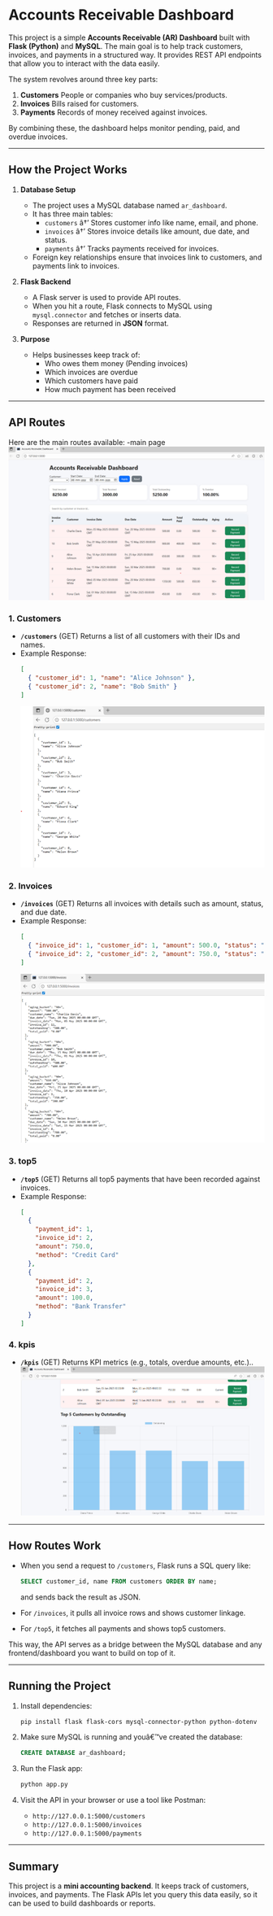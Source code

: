 # Accounts Receivable Dashboard

This project is a simple **Accounts Receivable (AR) Dashboard** built with **Flask (Python)** and **MySQL**. The main goal is to help track customers, invoices, and payments in a structured way. It provides REST API endpoints that allow you to interact with the data easily.

The system revolves around three key parts:

1. **Customers** People or companies who buy services/products.
2. **Invoices** Bills raised for customers.
3. **Payments** Records of money received against invoices.

By combining these, the dashboard helps monitor pending, paid, and overdue invoices.

---

## How the Project Works

1. **Database Setup**

   - The project uses a MySQL database named `ar_dashboard`.
   - It has three main tables:
     - `customers` â†’ Stores customer info like name, email, and phone.
     - `invoices` â†’ Stores invoice details like amount, due date, and status.
     - `payments` â†’ Tracks payments received for invoices.
   - Foreign key relationships ensure that invoices link to customers, and payments link to invoices.

2. **Flask Backend**

   - A Flask server is used to provide API routes.
   - When you hit a route, Flask connects to MySQL using `mysql.connector` and fetches or inserts data.
   - Responses are returned in **JSON** format.

3. **Purpose**
   - Helps businesses keep track of:
     - Who owes them money (Pending invoices)
     - Which invoices are overdue
     - Which customers have paid
     - How much payment has been received

---

## API Routes

Here are the main routes available:
-main page
![Dashboard Screenshot](ist.png)

### 1. Customers

- **`/customers`** (GET) Returns a list of all customers with their IDs and names.
- Example Response:
  ```json
  [
    { "customer_id": 1, "name": "Alice Johnson" },
    { "customer_id": 2, "name": "Bob Smith" }
  ]
  ```
  ![Dashboard Screenshot](4th.png)

### 2. Invoices

- **`/invoices`** (GET) Returns all invoices with details such as amount, status, and due date.
- Example Response:
  ```json
  [
    { "invoice_id": 1, "customer_id": 1, "amount": 500.0, "status": "Pending" },
    { "invoice_id": 2, "customer_id": 2, "amount": 750.0, "status": "Paid" }
  ]
  ```
  ![Dashboard Screenshot](3rd.png)

### 3. top5

- **`/top5`** (GET) Returns all top5 payments that have been recorded against invoices.
- Example Response:
  ```json
  [
    {
      "payment_id": 1,
      "invoice_id": 2,
      "amount": 750.0,
      "method": "Credit Card"
    },
    {
      "payment_id": 2,
      "invoice_id": 3,
      "amount": 100.0,
      "method": "Bank Transfer"
    }
  ]
  ```

### 4. kpis

- **`/kpis`** (GET) Returns KPI metrics (e.g., totals, overdue amounts, etc.)..
  ![Dashboard Screenshot](2nd.png)

---

## How Routes Work

- When you send a request to `/customers`, Flask runs a SQL query like:

  ```sql
  SELECT customer_id, name FROM customers ORDER BY name;
  ```

  and sends back the result as JSON.

- For `/invoices`, it pulls all invoice rows and shows customer linkage.

- For `/top5`, it fetches all payments and shows top5 customers.

This way, the API serves as a bridge between the MySQL database and any frontend/dashboard you want to build on top of it.

---

## Running the Project

1. Install dependencies:

   ```bash
   pip install flask flask-cors mysql-connector-python python-dotenv
   ```

2. Make sure MySQL is running and youâ€™ve created the database:

   ```sql
   CREATE DATABASE ar_dashboard;
   ```

3. Run the Flask app:

   ```bash
   python app.py
   ```

4. Visit the API in your browser or use a tool like Postman:
   - `http://127.0.0.1:5000/customers`
   - `http://127.0.0.1:5000/invoices`
   - `http://127.0.0.1:5000/payments`

---

## Summary

This project is a **mini accounting backend**. It keeps track of customers, invoices, and payments. The Flask APIs let you query this data easily, so it can be used to build dashboards or reports.
